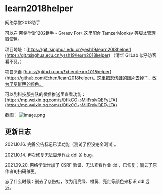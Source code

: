 # learn2018helper
网络学堂2018助手

可以在 [网络学堂1202助手 - Greasy Fork](https://greasyfork.org/en/scripts/422447-%E7%BD%91%E7%BB%9C%E5%AD%A6%E5%A0%821202%E5%8A%A9%E6%89%8B) 这里配合 TamperMonkey 等脚本管理器使用。

项目地址：[https://git.tsinghua.edu.cn/yesh19/learn2018helper](https://git.tsinghua.edu.cn/yesh19/learn2018helper) （清华 GitLab 似乎访客看不见。）

项目来自 [https://github.com/Exhen/learn2018helper](https://github.com/Exhen/learn2018helper)。这里把悲伤蛙的图片去掉了，改为了更鲜明的颜色。

可以到科技服务队的微信推送里查看功能： [https://mp.weixin.qq.com/s/DflkCO-pMiiFrsMQEFyLTA](https://mp.weixin.qq.com/s/DflkCO-pMiiFrsMQEFyLTA)

截图：
![image.png](./image.png)

## 更新日志

2021.10.16. 完善公告标记已读功能（测试了但没完全测试）。

2021.10.14. 再次修复无法显示作业 ddl 的 bug。

2021.09.20. 网络学堂增加了 CSRF 验证，无法查看作业 ddl，已修复；删去了原作者的扫码催更。

忘了什么时候：删去了悲伤蛙，改为用亮绿、橙黄、亮红等颜色来标识 ddl 远近。
